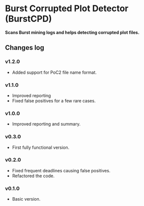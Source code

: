 # Burst Corrupted Plot Detector (BurstCPD)
**Scans Burst mining logs and helps detecting corrupted plot files.**

## Changes log

### v1.2.0
* Added support for PoC2 file name format.

### v1.1.0
* Improved reporting
* Fixed false positives for a few rare cases.

### v1.0.0
* Improved reporting and summary.

### v0.3.0
* First fully functional version.

### v0.2.0
* Fixed frequent deadlines causing false positives.
* Refactored the code.

### v0.1.0
* Basic version.